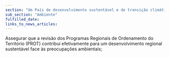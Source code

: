 ```yaml
---
section: "Um País de desenvolvimento sustentável e de transição climática"
sub_section: "Ambiente"
fulfilled_date:
links_to_news_articles:
---
```


Assegurar que a revisão dos Programas Regionais de Ordenamento do Território (PROT) contribui efetivamente para um desenvolvimento regional sustentável face às preocupações ambientais;
